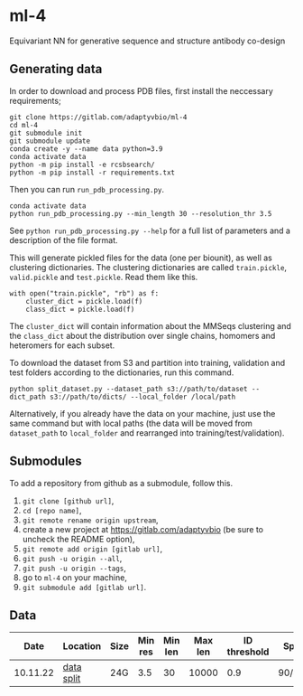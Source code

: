 # ml-4
Equivariant NN for generative sequence and structure antibody co-design

## Generating data
In order to download and process PDB files, first install the neccessary requirements;
```
git clone https://gitlab.com/adaptyvbio/ml-4
cd ml-4
git submodule init
git submodule update
conda create -y --name data python=3.9
conda activate data
python -m pip install -e rcsbsearch/ 
python -m pip install -r requirements.txt
```

Then you can run `run_pdb_processing.py`.
```
conda activate data
python run_pdb_processing.py --min_length 30 --resolution_thr 3.5
```

See `python run_pdb_processing.py --help` for a full list of parameters and a description of the file format.

This will generate pickled files for the data (one per biounit), as well as clustering dictionaries. The clustering dictionaries 
are called `train.pickle`, `valid.pickle` and `test.pickle`. Read them like this.
```
with open("train.pickle", "rb") as f:
    cluster_dict = pickle.load(f)
    class_dict = pickle.load(f)
```

The `cluster_dict` will contain information about the MMSeqs clustering and the `class_dict` about the distribution over single chains, homomers and heteromers for each subset.

To download the dataset from S3 and partition into training, validation and test folders according to the dictionaries, run this command.
```
python split_dataset.py --dataset_path s3://path/to/dataset --dict_path s3://path/to/dicts/ --local_folder /local/path
```

Alternatively, if you already have the data on your machine, just use the same command but with local paths (the data will be moved from `dataset_path` to `local_folder` and rearranged into training/test/validation).

## Submodules

To add a repository from github as a submodule, follow this.
1. `git clone [github url]`,
2. `cd [repo name]`,
3. `git remote rename origin upstream`,
4. create a new project at https://gitlab.com/adaptyvbio (be sure to uncheck the README option),
5. `git remote add origin [gitlab url]`,
6. `git push -u origin --all`,
7. `git push -u origin --tags`,
8. go to `ml-4` on your machine,
9. `git submodule add [gitlab url]`.


## Data

|Date    |Location|Size|Min res|Min len|Max len|ID threshold|Split|Max missing (ends/middle)|
|--------|--------|----|-------|-------|-------|------------|-----|-------------------------|
|10.11.22|[data](s3://ml4-main-storage/bestprot_20221110/) [split]("s3://ml4-main-storage/bestprot_20221110_splits_dict/")|24G|3.5|30|10000|0.9|90/5/5|0.3/0.1|



